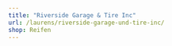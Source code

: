 ```yaml
---
title: "Riverside Garage & Tire Inc"
url: /laurens/riverside-garage-und-tire-inc/
shop: Reifen
---
```

